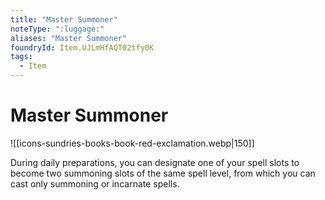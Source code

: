 ```yaml
---
title: "Master Summoner"
noteType: ":luggage:"
aliases: "Master Summoner"
foundryId: Item.UJLmHfAQT02tfy0K
tags:
  - Item
---
```


# Master Summoner
![[icons-sundries-books-book-red-exclamation.webp|150]]

During daily preparations, you can designate one of your spell slots to become two summoning slots of the same spell level, from which you can cast only summoning or incarnate spells.
